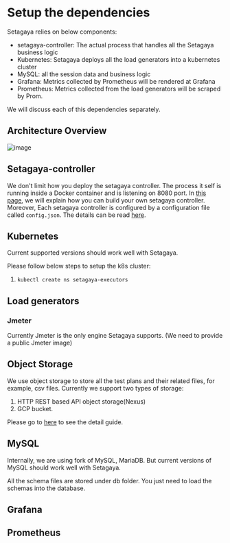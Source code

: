 # Setup the dependencies

Setagaya relies on below components:

* setagaya-controller: The actual process that handles all the Setagaya business logic
* Kubernetes: Setagaya deploys all the load generators into a kubernetes cluster
* MySQL: all the session data and business logic
* Grafana: Metrics collected by Prometheus will be rendered at Grafana
* Prometheus: Metrics collected from the load generators will be scraped by Prom.

We will discuss each of this dependencies separately.

## Architecture Overview

![image](../images/shibuya-architecture.png)

## Setagaya-controller

We don't limit how you deploy the setagaya controller. The process it self is running inside a Docker container and is listening on 8080 port. In [this page](./docker.md), we will explain how you can build your own setagaya controller. Moreover, Each setagaya controller is configured by a configuration file called `config.json`. The details can be read [here](./config.md).

## Kubernetes

Current supported versions should work well with Setagaya.

Please follow below steps to setup the k8s cluster:

1. `kubectl create ns setagaya-executors`

## Load generators

### Jmeter

Currently Jmeter is the only engine Setagaya supports. (We need to provide a public Jmeter image)

## Object Storage

We use object storage to store all the test plans and their related files, for example, csv files.
Currently we support two types of storage:

1. HTTP REST based API object storage(Nexus)
2. GCP bucket.

Please go to [here](./object_storage.md) to see the detail guide.


## MySQL

Internally, we are using fork of MySQL, MariaDB. But current versions of MySQL should work well with Setagaya.

All the schema files are stored under db folder. You just need to load the schemas into the database.

## Grafana

## Prometheus
